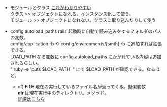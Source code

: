 + モジュールとクラス
[これがわかりやすい](https://qiita.com/fukumone/items/2dd4d2d1ce6ed05928de)<br>
クラス >> オブジェクトになれる。インスタンス化して使う。<br>
モジュール >> オブジェクトになれない。クラスに取り込んだりして使う<br>


+ config.autoload_paths
rails 起動時に自動で読み込みをするフォルダのパスの変数。<br>
config/application.rb や config/environments/[smth].rb に追加すれば拡張できる。<br>
LOAD_PATH なる変数に config.autoload_paths にかかれている内容は追加されるらしい。<br>
" ruby -e 'puts $LOAD_PATH' " にて $LOAD_PATH が確認できる。なるほど。<br>

	- cf) __FILE__
		現在の実行しているファイル名が返ってくる。擬似変数<br>
		__dir__ は現在実行中のディレクトリ。メソッド。<br>
		[詳細はこちら](https://k-koh.hatenablog.com/entry/2019/12/20/143740)<br>

